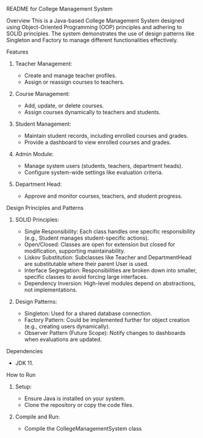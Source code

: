 README for College Management System

Overview
This is a Java-based College Management System designed using Object-Oriented Programming (OOP) principles and adhering to SOLID principles. The system demonstrates the use of design patterns like Singleton and Factory to manage different functionalities effectively.

Features
1. Teacher Management:
   - Create and manage teacher profiles.
   - Assign or reassign courses to teachers.

2. Course Management:
   - Add, update, or delete courses.
   - Assign courses dynamically to teachers and students.

3. Student Management:
   - Maintain student records, including enrolled courses and grades.
   - Provide a dashboard to view enrolled courses and grades.

4. Admin Module:
   - Manage system users (students, teachers, department heads).
   - Configure system-wide settings like evaluation criteria.

5. Department Head:
   - Approve and monitor courses, teachers, and student progress.

Design Principles and Patterns
1. SOLID Principles:
   - Single Responsibility: Each class handles one specific responsibility (e.g., Student manages student-specific actions).
   - Open/Closed: Classes are open for extension but closed for modification, supporting maintainability.
   - Liskov Substitution: Subclasses like Teacher and DepartmentHead are substitutable where their parent User is used.
   - Interface Segregation: Responsibilities are broken down into smaller, specific classes to avoid forcing large interfaces.
   - Dependency Inversion: High-level modules depend on abstractions, not implementations.

2. Design Patterns:
   - Singleton: Used for a shared database connection.
   - Factory Pattern: Could be implemented further for object creation (e.g., creating users dynamically).
   - Observer Pattern (Future Scope): Notify changes to dashboards when evaluations are updated.

Dependencies
- JDK 11.

How to Run
1. Setup:
   - Ensure Java is installed on your system.
   - Clone the repository or copy the code files.

2. Compile and Run:
   - Compile the CollegeManagementSystem class
